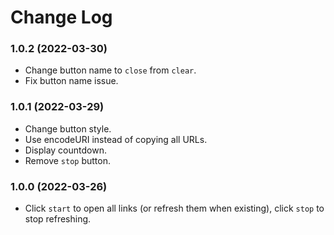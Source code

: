 # Change Log

### 1.0.2 (2022-03-30)

- Change button name to `close` from `clear`.
- Fix button name issue.

### 1.0.1 (2022-03-29)

- Change button style.
- Use encodeURI instead of copying all URLs.
- Display countdown.
- Remove `stop` button.

### 1.0.0 (2022-03-26)

- Click `start` to open all links (or refresh them when existing), click `stop` to stop refreshing.
